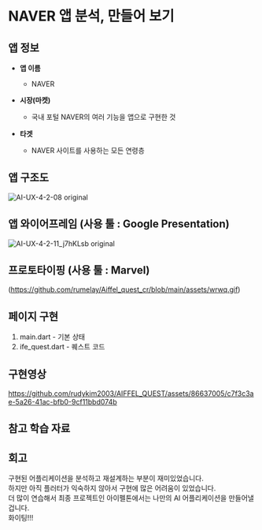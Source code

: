 # NAVER 앱 분석, 만들어 보기 

## 앱 정보

- **앱 이름** 

  - NAVER    

- **시장(마켓)**  

  - 국내 포털 NAVER의 여러 기능을 앱으로 구현한 것  

- **타겟**  

  - NAVER 사이트를 사용하는 모든 연령층          



## 앱 구조도

![AI-UX-4-2-08 original](https://github.com/rudykim2003/AIFFEL_QUEST/assets/86637005/1a237b3c-912b-4763-9f13-22fe714549dc)



## 앱 와이어프레임 (사용 툴 : Google Presentation)

![AI-UX-4-2-11_j7hKLsb original](https://github.com/rudykim2003/AIFFEL_QUEST/assets/86637005/538223ca-bc1c-4a0a-a4f6-17f27fc9a6f4)


## 프로토타이핑 (사용 툴 : Marvel)

(https://github.com/rumelay/Aiffel_quest_cr/blob/main/assets/wrwq.gif)



## 페이지 구현
1. main.dart - 기본 상태
2. ife_quest.dart - 퀘스트 코드

## 구현영상 
https://github.com/rudykim2003/AIFFEL_QUEST/assets/86637005/c7f3c3ae-5a26-41ac-bfb0-9cf11bbd074b




## 참고 학습 자료 


## 회고
구현된 어플리케이션을 분석하고 재설계하는 부분이 재미있었습니다.     
하지만 아직 플러터가 익숙하지 않아서 구현에 많은 어려움이 있었습니다.      
더 많이 연습해서 최종 프로젝트인 아이펠톤에서는 나만의 AI 어플리케이션을 만들어낼겁니다.     
화이팅!!!
